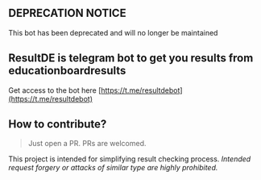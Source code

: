 ## DEPRECATION NOTICE
This bot has been deprecated and will no longer be maintained
## ResultDE is telegram bot to get you results from educationboardresults
Get access to the bot here [https://t.me/resultdebot](https://t.me/resultdebot)
## How to contribute?
> Just open a PR. PRs are welcomed.

This project is intended for simplifying result checking process. 
*Intended request forgery or attacks of similar type are highly prohibited.*
